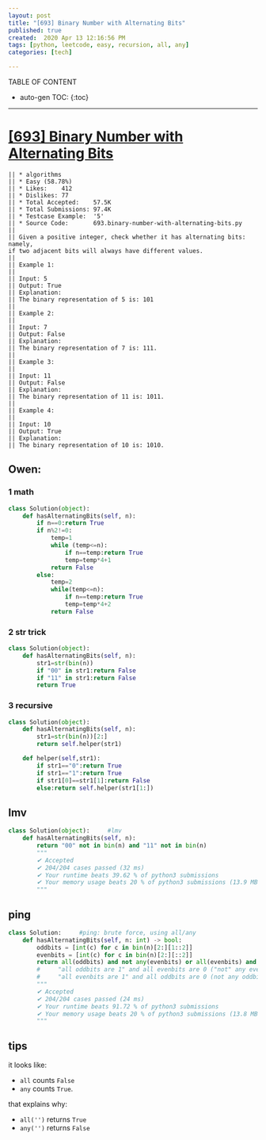 ```yaml
---
layout: post
title: "[693] Binary Number with Alternating Bits"
published: true
created:  2020 Apr 13 12:16:56 PM
tags: [python, leetcode, easy, recursion, all, any]
categories: [tech]

---
```


TABLE OF CONTENT

* auto-gen TOC:
{:toc}

- - -

# [[693] Binary Number with Alternating Bits](https://leetcode.com/problems/binary-number-with-alternating-bits)

    || * algorithms
    || * Easy (58.78%)
    || * Likes:    412
    || * Dislikes: 77
    || * Total Accepted:    57.5K
    || * Total Submissions: 97.4K
    || * Testcase Example:  '5'
    || * Source Code:       693.binary-number-with-alternating-bits.py
    ||
    || Given a positive integer, check whether it has alternating bits: namely,
    if two adjacent bits will always have different values.
    ||
    || Example 1:
    ||
    || Input: 5
    || Output: True
    || Explanation:
    || The binary representation of 5 is: 101
    ||
    || Example 2:
    ||
    || Input: 7
    || Output: False
    || Explanation:
    || The binary representation of 7 is: 111.
    ||
    || Example 3:
    ||
    || Input: 11
    || Output: False
    || Explanation:
    || The binary representation of 11 is: 1011.
    ||
    || Example 4:
    ||
    || Input: 10
    || Output: True
    || Explanation:
    || The binary representation of 10 is: 1010.

## Owen:

### 1 math

```python
class Solution(object):
    def hasAlternatingBits(self, n):
        if n==0:return True
        if n%2!=0:
            temp=1
            while (temp<=n):
                if n==temp:return True
                temp=temp*4+1
            return False
        else:
            temp=2
            while(temp<=n):
                if n==temp:return True
                temp=temp*4+2
            return False
```

### 2 str trick

```python
class Solution(object):
    def hasAlternatingBits(self, n):
        str1=str(bin(n))
        if "00" in str1:return False
        if "11" in str1:return False
        return True
```

### 3 recursive

```python
class Solution(object):
    def hasAlternatingBits(self, n):
        str1=str(bin(n))[2:]
        return self.helper(str1)

    def helper(self,str1):
        if str1=="0":return True
        if str1=="1":return True
        if str1[0]==str1[1]:return False
        else:return self.helper(str1[1:])
```

## lmv

```python
class Solution(object):     #lmv
    def hasAlternatingBits(self, n):
        return "00" not in bin(n) and "11" not in bin(n)
        """
        ✔ Accepted
        ✔ 204/204 cases passed (32 ms)
        ✔ Your runtime beats 39.62 % of python3 submissions
        ✔ Your memory usage beats 20 % of python3 submissions (13.9 MB)
        """
```

## ping

```python
class Solution:     #ping: brute force, using all/any
    def hasAlternatingBits(self, n: int) -> bool:
        oddbits = [int(c) for c in bin(n)[2:][1::2]]
        evenbits = [int(c) for c in bin(n)[2:][::2]]
        return all(oddbits) and not any(evenbits) or all(evenbits) and not any(oddbits)
        #     "all oddbits are 1" and all evenbits are 0 ("not" any eventbits is 1), or
        #     "all evenbits are 1" and all oddbits are 0 (not any oddbits is 1)
        """
        ✔ Accepted
        ✔ 204/204 cases passed (24 ms)
        ✔ Your runtime beats 91.72 % of python3 submissions
        ✔ Your memory usage beats 20 % of python3 submissions (13.8 MB)
        """
```

## tips

it looks like:

* `all` counts `False` 
* `any` counts `True`. 

that explains why:

* `all('')` returns `True` 
* `any('')` returns `False`

